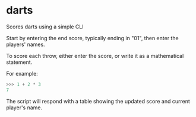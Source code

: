 # darts
Scores darts using a simple CLI

Start by entering the end score, typically ending in "01", then enter the players' names.

To score each throw, either enter the score, 
or write it as a mathematical statement.

For example:
```python
>>> 1 + 2 * 3
7
```

The script will respond with a table showing the updated score and current player's name.
